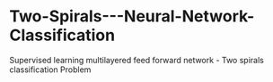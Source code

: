 # Two-Spirals---Neural-Network-Classification
Supervised learning multilayered feed forward network -  Two spirals classification Problem
